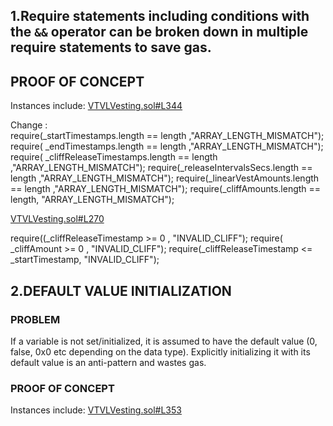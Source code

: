   ## 1.Require statements including conditions with the `&&` operator can be broken down in multiple require statements to save gas.

## PROOF OF CONCEPT
Instances include:
[VTVLVesting.sol#L344](https://github.com/code-423n4/2022-09-vtvl/blob/main/contracts/VTVLVesting.sol#L344)

Change :    
require(_startTimestamps.length == length ,"ARRAY_LENGTH_MISMATCH");
require( _endTimestamps.length == length ,"ARRAY_LENGTH_MISMATCH");
require( _cliffReleaseTimestamps.length == length  ,"ARRAY_LENGTH_MISMATCH");
require(_releaseIntervalsSecs.length == length ,"ARRAY_LENGTH_MISMATCH");
require(_linearVestAmounts.length == length ,"ARRAY_LENGTH_MISMATCH");
require(_cliffAmounts.length == length,  "ARRAY_LENGTH_MISMATCH");

[VTVLVesting.sol#L270](https://github.com/code-423n4/2022-09-vtvl/blob/main/contracts/VTVLVesting.sol#L270)

require((_cliffReleaseTimestamp >= 0 , "INVALID_CLIFF");
require( _cliffAmount >= 0 , "INVALID_CLIFF");
require(_cliffReleaseTimestamp <= _startTimestamp, "INVALID_CLIFF");
   


## 2.DEFAULT VALUE INITIALIZATION

### PROBLEM
If a variable is not set/initialized, it is assumed to have the default value (0, false, 0x0 etc depending on the data type). Explicitly initializing it with its default value is an anti-pattern and wastes gas.

### PROOF OF CONCEPT
Instances include:
[VTVLVesting.sol#L353](https://github.com/code-423n4/2022-09-vtvl/blob/main/contracts/VTVLVesting.sol#L353)
